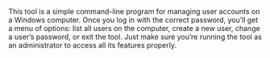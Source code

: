 This tool is a simple command-line program for managing user accounts on a Windows computer. Once you log in with the correct password, you’ll get a menu of options: list all users on the computer, create a new user, change a user’s password, or exit the tool. Just make sure you’re running the tool as an administrator to access all its features properly.
